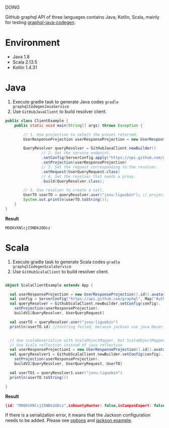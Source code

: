 DOING

GitHub graphql API of three languages contains Java, Kotlin, Scala, mainly for
testing [graphql-java-codegen]( https://github.com/kobylynskyi/graphql-java-codegen).

# Environment

- Java 1.8
- Scala 2.13.5
- Kotlin 1.4.31

# Java


1. Execute gradle task to generate Java codes `gradle graphqlCodegenJavaService`
2. Use `GitHubJavaClient` to build resolver client.
```java
public class ClientExample {
    public static void main(String[] args) throws Exception {

        // 1. Use projection to select the preset returned.
        UserResponseProjection userResponseProjection = new UserResponseProjection().id().avatarUrl().login().resourcePath();

        QueryResolver queryResolver = GitHubJavaClient.newBuilder()
                // 2. Set the service endpoint.
                .setConfig(ServerConfig.apply("https://api.github.com/graphql", Collections.singletonMap("Authorization", "Bearer xx"), 3))
                .setProjection(userResponseProjection)
                // 3. Set the request corresponding to the resolver.
                .setRequest(UserQueryRequest.class)
                // 4. Set the resolver that needs a proxy.
                .build(QueryResolver.class);

        // 5. Use resolver to create a call.
        UserTO userTO = queryResolver.user("jxnu-liguobin"); // projection and request must correspond to the return type of the user method.
        System.out.println(userTO.toString());
    }
}
```
**Result**
```
MDQ6VXNlcjI5NDk2ODcz
```

# Scala


1. Execute gradle task to generate Scala codes `gradle graphqlCodegenScalaService`
2. Use `GitHubScalaClient` to build resolver client.
```scala

object ScalaClientExample extends App {

  val userResponseProjection = new UserResponseProjection().id().avatarUrl().login().resourcePath()
  val config = ServerConfig("https://api.github.com/graphql", Map("Authorization" -> "Bearer xx"))
  val queryResolver = GithubScalaClient.newBuilder.setConfig(config).
    setProjection(userResponseProjection).
    buildV1[QueryResolver, UserQueryRequest]

  val userTO = queryResolver.user("jxnu-liguobin")
  println(userTO.id) //tostring failed, because jackson use java Deserializer 


  // Use scalaDeserialize with ScalaObjectMapper, but ScalaObjectMapper will not be available in scala3.
  // Use Scala reflection instead of java reflection
  val userResponseProjection1 = new UserResponseProjection().id().avatarUrl().login().resourcePath()
  val queryResolver1 = GithubScalaClient.newBuilder.setConfig(config).
    setProjection(userResponseProjection).
    buildV2[QueryResolver, UserQueryRequest, UserTO]

  val userTO1 = queryResolver1.user("jxnu-liguobin")
  println(userTO.toString())

}
```
**Result**
```json
{id: "MDQ6VXNlcjI5NDk2ODcz",isBountyHunter: false,isCampusExpert: false,isDeveloperProgramMember: false,isEmployee: false,isHireable: false,isSiteAdmin: false,isViewer: false,login: "jxnu-liguobin",pinnedItemsRemaining: 0,resourcePath: "/jxnu-liguobin",viewerCanChangePinnedItems: false,viewerCanCreateProjects: false,viewerCanFollow: false,viewerIsFollowing: false}
```


If there is a serialization error, it means that the Jackson configuration needs to be added. Please see [options](https://github.com/kobylynskyi/graphql-java-codegen/blob/develop/docs/codegen-options.md) and 
[jackson example](https://github.com/kobylynskyi/graphql-java-codegen/blob/de7335adc28529055cadacdc38af99c19f3e4c55/plugins/gradle/example-client/build.gradle#L87).